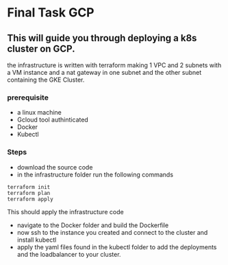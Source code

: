 # Final Task GCP
## This will guide you through deploying a k8s cluster on GCP.
the infrastructure is written with terraform making 1 VPC and 2 subnets with a VM instance and a nat gateway in one subnet and the other subnet containing the GKE Cluster.
### prerequisite
- a linux machine
- Gcloud tool authinticated
- Docker
- Kubectl
### Steps
- download the source code
- in the infrastructure folder run the following commands
```
terraform init
terraform plan
terraform apply
```
This should apply the infrastructure code
- navigate to the Docker folder and build the Dockerfile
- now ssh to the instance you created and connect to the cluster and install kubectl 
- apply the yaml files found in the kubectl folder to add the deployments and the loadbalancer to your cluster.
